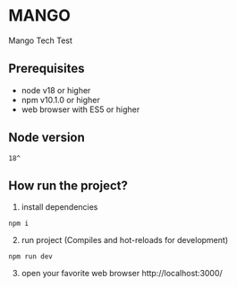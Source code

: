 # MANGO
Mango Tech Test
## Prerequisites

- node v18 or higher
- npm v10.1.0 or higher
- web browser with ES5 or higher
## Node version
```
18^
```
## How run the project?

1. install dependencies

```shell
npm i
```

2. run project (Compiles and hot-reloads for development)

```shell
npm run dev
```

3.  open your favorite web browser http://localhost:3000/

